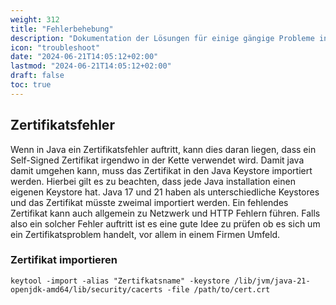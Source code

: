 ```yaml
---
weight: 312
title: "Fehlerbehebung"
description: "Dokumentation der Lösungen für einige gängige Probleme in Java."
icon: "troubleshoot"
date: "2024-06-21T14:05:12+02:00"
lastmod: "2024-06-21T14:05:12+02:00"
draft: false
toc: true
---
```


## Zertifikatsfehler

Wenn in Java ein Zertifikatsfehler auftritt, kann dies daran liegen, dass ein Self-Signed Zertifikat irgendwo in der Kette verwendet wird.
Damit java damit umgehen kann, muss das Zertifikat in den Java Keystore importiert werden. Hierbei gilt es zu beachten, dass jede
Java installation einen eigenen Keystore hat. Java 17 und 21 haben als unterschiedliche Keystores und das Zertifikat müsste zweimal importiert werden.
Ein fehlendes Zertifikat kann auch allgemein zu Netzwerk und HTTP Fehlern führen.
Falls also ein solcher Fehler auftritt ist es eine gute Idee zu prüfen ob es sich um ein Zertifikatsproblem handelt, vor allem in einem Firmen Umfeld.

### Zertifikat importieren

```shell
keytool -import -alias "Zertifkatsname" -keystore /lib/jvm/java-21-openjdk-amd64/lib/security/cacerts -file /path/to/cert.crt
```
